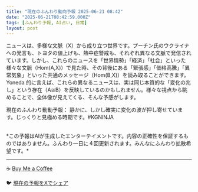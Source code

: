 ```yaml
---
title: "現在のふんわり動向予報 2025-06-21 08:42"
date: "2025-06-21T08:42:59.000Z"
tags: [ふんわり予報, AI占い, 日常]
layout: post
---
```


ニュースは、多様な文脈（X）から成り立つ世界です。プーチン氏のウクライナへの発言も、トヨタの値上げも、熱中症警戒も、それぞれ異なる文脈で発信されています。しかし、これらのニュースを「世界情勢」「経済」「社会」といった様々な文脈（Hom(A,X)）で見た時、その背後にある「緊張感」「価格高騰」「異常気象」といった共通のメッセージ（Hom(B,X)）を読み取ることができます。Yoneda 的に言えば、これらの異なるニュースは、実は同じ本質的な「変化の兆し」という存在（A≅B）を反映しているのかもしれません。様々な視点から眺めることで、全体像が見えてくる、そんな予感がします。

現在のふんわり動動予報：
静かに、しかし確実に変化の波が押し寄せています。じっくりと見極める時期です。#KGNINJA

<br>
*この予報はAIが生成したエンターテイメントです。内容の正確性を保証するものではありません。ふんわり一日に４回更新されます。みんなにふんわり拡散希望です。*

---
☕️ [Buy Me a Coffee](https://www.buymeacoffee.com/kgninja)

🐦 [現在の予報をXでシェア](https://twitter.com/intent/tweet?text=%E7%8F%BE%E5%9C%A8%E3%81%AE%E3%81%B5%E3%82%93%E3%82%8F%E3%82%8A%E4%BA%88%E5%A0%B1%3A%20%E3%80%8C%E3%83%8B%E3%83%A5%E3%83%BC%E3%82%B9%E3%81%AF%E3%80%81%E5%A4%9A%E6%A7%98%E3%81%AA%E6%96%87%E8%84%88%EF%BC%88X%EF%BC%89%E3%81%8B%E3%82%89%E6%88%90%E3%82%8A%E7%AB%8B%E3%81%A4%E4%B8%96%E7%95%8C%E3%81%A7%E3%81%99%E3%80%82%E3%80%8D%23KGNINJA%20%E7%B6%9A%E3%81%8D%E3%81%AF%E3%83%96%E3%83%AD%E3%82%B0%E3%81%A7%EF%BC%81%F0%9F%91%87&url=https%3A%2F%2Fkg-ninja.github.io%2FFunwariyoso%2F)
